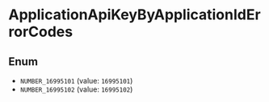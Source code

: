 # ApplicationApiKeyByApplicationIdErrorCodes

## Enum

* `NUMBER_16995101` (value: `16995101`)
* `NUMBER_16995102` (value: `16995102`)
